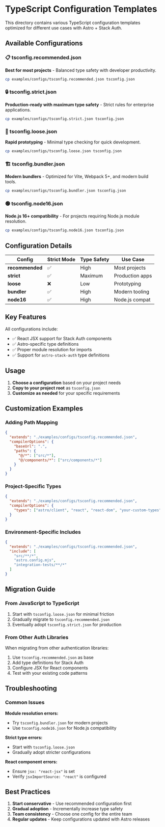 # TypeScript Configuration Templates

This directory contains various TypeScript configuration templates optimized for different use cases with Astro + Stack Auth.

## Available Configurations

### 📋 tsconfig.recommended.json
**Best for most projects** - Balanced type safety with developer productivity.
```bash
cp examples/configs/tsconfig.recommended.json tsconfig.json
```

### 🔒 tsconfig.strict.json
**Production-ready with maximum type safety** - Strict rules for enterprise applications.
```bash
cp examples/configs/tsconfig.strict.json tsconfig.json
```

### 🚀 tsconfig.loose.json
**Rapid prototyping** - Minimal type checking for quick development.
```bash
cp examples/configs/tsconfig.loose.json tsconfig.json
```

### 🏗️ tsconfig.bundler.json
**Modern bundlers** - Optimized for Vite, Webpack 5+, and modern build tools.
```bash
cp examples/configs/tsconfig.bundler.json tsconfig.json
```

### 🟢 tsconfig.node16.json
**Node.js 16+ compatibility** - For projects requiring Node.js module resolution.
```bash
cp examples/configs/tsconfig.node16.json tsconfig.json
```

## Configuration Details

| Config | Strict Mode | Type Safety | Use Case |
|--------|-------------|-------------|----------|
| **recommended** | ✅ | High | Most projects |
| **strict** | ✅ | Maximum | Production apps |
| **loose** | ❌ | Low | Prototyping |
| **bundler** | ✅ | High | Modern tooling |
| **node16** | ✅ | High | Node.js compat |

## Key Features

All configurations include:
- ✅ React JSX support for Stack Auth components
- ✅ Astro-specific type definitions
- ✅ Proper module resolution for imports
- ✅ Support for `astro-stack-auth` type definitions

## Usage

1. **Choose a configuration** based on your project needs
2. **Copy to your project root** as `tsconfig.json`
3. **Customize as needed** for your specific requirements

## Customization Examples

### Adding Path Mapping
```json
{
  "extends": "./examples/configs/tsconfig.recommended.json",
  "compilerOptions": {
    "baseUrl": ".",
    "paths": {
      "@/*": ["src/*"],
      "@/components/*": ["src/components/*"]
    }
  }
}
```

### Project-Specific Types
```json
{
  "extends": "./examples/configs/tsconfig.recommended.json",
  "compilerOptions": {
    "types": ["astro/client", "react", "react-dom", "your-custom-types"]
  }
}
```

### Environment-Specific Includes
```json
{
  "extends": "./examples/configs/tsconfig.recommended.json",
  "include": [
    "src/**/*",
    "astro.config.mjs",
    "integration-tests/**/*"
  ]
}
```

## Migration Guide

### From JavaScript to TypeScript

1. Start with `tsconfig.loose.json` for minimal friction
2. Gradually migrate to `tsconfig.recommended.json`
3. Eventually adopt `tsconfig.strict.json` for production

### From Other Auth Libraries

When migrating from other authentication libraries:

1. Use `tsconfig.recommended.json` as base
2. Add type definitions for Stack Auth
3. Configure JSX for React components
4. Test with your existing code patterns

## Troubleshooting

### Common Issues

**Module resolution errors:**
- Try `tsconfig.bundler.json` for modern projects
- Use `tsconfig.node16.json` for Node.js compatibility

**Strict type errors:**
- Start with `tsconfig.loose.json`
- Gradually adopt stricter configurations

**React component errors:**
- Ensure `jsx: "react-jsx"` is set
- Verify `jsxImportSource: "react"` is configured

## Best Practices

1. **Start conservative** - Use recommended configuration first
2. **Gradual adoption** - Incrementally increase type safety
3. **Team consistency** - Choose one config for the entire team
4. **Regular updates** - Keep configurations updated with Astro releases